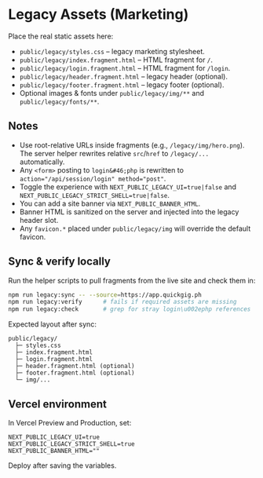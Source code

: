 # Legacy Assets (Marketing)

Place the real static assets here:

- `public/legacy/styles.css` – legacy marketing stylesheet.
- `public/legacy/index.fragment.html` – HTML fragment for `/`.
- `public/legacy/login.fragment.html` – HTML fragment for `/login`.
- `public/legacy/header.fragment.html` – legacy header (optional).
- `public/legacy/footer.fragment.html` – legacy footer (optional).
- Optional images & fonts under `public/legacy/img/**` and `public/legacy/fonts/**`.

## Notes
- Use root-relative URLs inside fragments (e.g., `/legacy/img/hero.png`).  
  The server helper rewrites relative `src`/`href` to `/legacy/...` automatically.
- Any `<form>` posting to `login&#46;php` is rewritten to `action="/api/session/login" method="post"`.
- Toggle the experience with `NEXT_PUBLIC_LEGACY_UI=true|false` and `NEXT_PUBLIC_LEGACY_STRICT_SHELL=true|false`.
- You can add a site banner via `NEXT_PUBLIC_BANNER_HTML`.
- Banner HTML is sanitized on the server and injected into the legacy header slot.
- Any `favicon.*` placed under `public/legacy/img` will override the default favicon.

## Sync & verify locally

Run the helper scripts to pull fragments from the live site and check them in:

```bash
npm run legacy:sync -- --source=https://app.quickgig.ph
npm run legacy:verify      # fails if required assets are missing
npm run legacy:check       # grep for stray login\u002ephp references
```

Expected layout after sync:

```
public/legacy/
  ├─ styles.css
  ├─ index.fragment.html
  ├─ login.fragment.html
  ├─ header.fragment.html (optional)
  ├─ footer.fragment.html (optional)
  └─ img/...
```

## Vercel environment

In Vercel Preview and Production, set:

```
NEXT_PUBLIC_LEGACY_UI=true
NEXT_PUBLIC_LEGACY_STRICT_SHELL=true
NEXT_PUBLIC_BANNER_HTML=""
```

Deploy after saving the variables.

